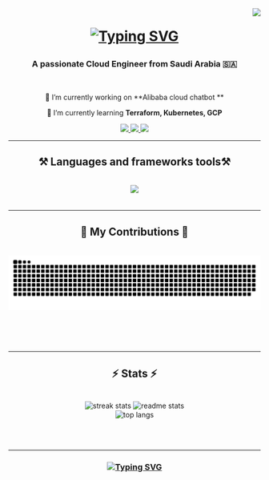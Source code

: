 <img align="right" src="https://visitor-badge.laobi.icu/badge?page_id=AbdulrazaqAlabdulkareem.AbdulrazaqAlabdulkareem" />


<h1 align="center">
  
<a href="https://git.io/typing-svg"><img src="https://readme-typing-svg.demolab.com?font=Salsa&pause=1000&color=42DFD3&background=FFFEFE00&center=true&vCenter=true&random=false&width=435&lines=Hi+Welcome++To+my+GitHub+Page+👋;My+Name's+Abdulrazaq;I'm+Cloud+Engineer+" alt="Typing SVG" />
</a>
  </a>
</h1>



<h3 align="center">A passionate Cloud Engineer  from Saudi Arabia 🇸🇦 </h3>

<br/>

<div align="center">
 
 🔭 I’m currently working on **Alibaba cloud  chatbot **
 
 🌱 I’m currently learning **Terraform, Kubernetes, GCP**

 
 </div>
 
<div align="center"> 
  <a href="mailto:AbdulrazaqGithub@gmail.com">
    <img src="https://img.shields.io/badge/Gmail-333333?style=for-the-badge&logo=gmail&logoColor=red" />
  </a>
  <a href="https://www.linkedin.com/in/abdulrazaq-alabdulkareem/" target="_blank">
    <img src="https://img.shields.io/badge/LinkedIn-0077B5?style=for-the-badge&logo=linkedin&logoColor=white" target="_blank" />
  </a>
  <a href="https://abdulrazaqalabdulkareem.com" target="_blank">
     <img src="https://img.shields.io/badge/Portfolio-FF5722?style=for-the-badge&logo=todoist&logoColor=white" target="_blank" /> 
  </a>
</div>

 <hr/>
 
<h2 align="center">⚒️ Languages and frameworks  tools⚒️</h2>
<br/>
<div align="center">
    <img src="https://skillicons.dev/icons?i=gcp,docker,kubernetes,git,linux,html,css,tensorflow,python,c,mysql" />
</div>

 <br/>
<hr/>

<div align="center">
  <h2>🐍 My Contributions 🐍</h2>
  <br>
  <img alt="snake eating my contributions" src="https://raw.githubusercontent.com/AbdulrazaqAlabdulkareem/AbdulrazaqAlabdulkareem/output/github-contribution-grid-snake.svg" />
  
  <br/><br/><br/>
</div>

<hr/>

<h2 align="center">⚡ Stats ⚡</h2>
<br>
<div align=center>
  <img width=390 src="https://streak-stats.demolab.com/?user=AbdulrazaqAlabdulkareem&count_private=true&theme=react&border_radius=10" alt="streak stats"/>
  <img width=390 src="https://github-readme-stats-AbdulrazaqAlabdulkareem.vercel.app/api?username=AbdulrazaqAlabdulkareem&count_private=true&show_icons=true&theme=react&rank_icon=github&border_radius=10" alt="readme stats" />
  <br/>
  <img width=325 align="center" src="https://github-readme-stats-AbdulrazaqAlabdulkareem.vercel.app/api/top-langs/?username=AbdulrazaqAlabdulkareem&hide=HTML&langs_count=8&layout=compact&theme=react&border_radius=10&size_weight=0.5&count_weight=0.5&exclude_repo=github-readme-stats" alt="top langs" />
</div>

<br/><br/>
<hr/>

<h3 align="center">
  <a href="https://git.io/typing-svg"><img src="https://readme-typing-svg.demolab.com?font=Salsa&pause=1000&color=42DFD3&background=FFFEFE00&center=true&vCenter=true&random=false&width=435&lines=Thanks+for+visiting+✌️;Send+me+a+message++on+Linkedin+or+Gmail+;I'm+always+down+to+collab" alt="Typing SVG" /></a>
  </h3>

<br/>
